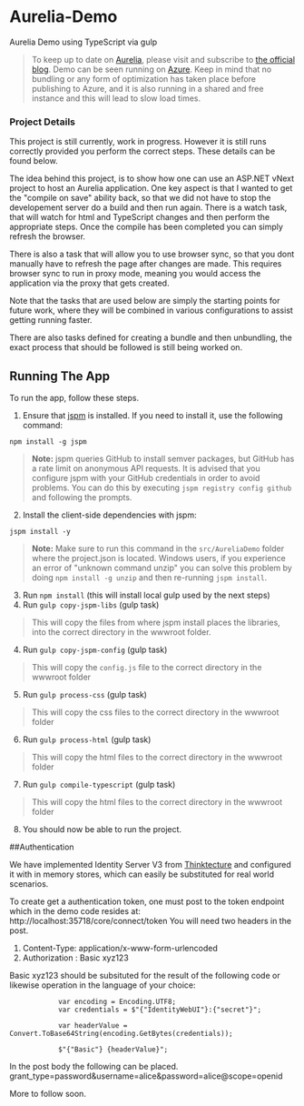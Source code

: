 # Aurelia-Demo
Aurelia Demo using TypeScript via gulp

> To keep up to date on [Aurelia](http://www.aurelia.io/), please visit and subscribe to [the official blog](http://blog.durandal.io/). Demo can be seen running on [Azure](http://aureliademo.azurewebsites.net/). Keep in mind that no bundling or any form of optimization has taken place before publishing to Azure, and it is also running in a shared and free instance and this will lead to slow load times.

### Project Details
This project is still currently, work in progress. However it is still runs correctly provided you perform the correct steps.
These details can be found below. 

The idea behind this project, is to show how one can use an ASP.NET vNext project to host an Aurelia application.
One key aspect is that I wanted to get the "compile on save" ability back, so that we did not have to stop the developement server
do a build and then run again. There is a watch task, that will watch for html and TypeScript changes and then perform the appropriate steps.
Once the compile has been completed you can simply refresh the browser.

There is also a task that will allow you to use browser sync, so that you dont manually have to refresh the page after changes are made.
This requires browser sync to run in proxy mode, meaning you would access the application via the proxy that gets created.

Note that the tasks that are used below are simply the starting points for future work, where they will be combined in various 
configurations to assist getting running faster. 

There are also tasks defined for creating a bundle and then unbundling, the exact process that should be followed is still being worked on.

## Running The App

To run the app, follow these steps.

1.  Ensure that [jspm](http://jspm.io/) is installed. If you need to install it, use the following command:

  ```shell
  npm install -g jspm
  ```
  > **Note:** jspm queries GitHub to install semver packages, but GitHub has a rate limit on anonymous API requests. It is advised that you configure jspm with your GitHub credentials in order to avoid problems. You can do this by executing `jspm registry config github` and following the prompts.
2. Install the client-side dependencies with jspm:

  ```shell
  jspm install -y
  ```
  >**Note:** Make sure to run this command in the `src/AureliaDemo` folder where the project.json is located. Windows users, if you experience an error of "unknown command unzip" you can solve this problem by doing `npm install -g unzip` and then re-running `jspm install`.
3. Run `npm install` (this will install local gulp used by the next steps)
3. Run `gulp copy-jspm-libs` (gulp task)
  >This will copy the files from where jspm install places the libraries, into the correct directory in the wwwroot folder.
4. Run `gulp copy-jspm-config` (gulp task)
  >This will copy the `config.js` file to the correct directory in the wwwroot folder
5. Run `gulp process-css` (gulp task)
  >This will copy the css files to the correct directory in the wwwroot folder
6. Run `gulp process-html` (gulp task)
  >This will copy the html files to the correct directory in the wwwroot folder
7. Run `gulp compile-typescript` (gulp task)
  >This will copy the html files to the correct directory in the wwwroot folder
8. You should now be able to run the project.

##Authentication

We have implemented Identity Server V3 from [Thinktecture](https://identityserver.github.io/Documentation/) and configured it with in memory stores,
which can easily be substituted for real world scenarios.

To create get a authentication token, one must post to the token endpoint which in the demo code resides at: http://localhost:35718/core/connect/token
You will need two headers in the post.
1. Content-Type: application/x-www-form-urlencoded
2. Authorization : Basic xyz123 

Basic xyz123 should be subsituted for the result of the following code or likewise operation in the language of your choice:
```
            var encoding = Encoding.UTF8;
            var credentials = $"{"IdentityWebUI"}:{"secret"}";

            var headerValue = Convert.ToBase64String(encoding.GetBytes(credentials));

            $"{"Basic"} {headerValue}";
```

In the post body the following can be placed.
grant_type=password&username=alice&password=alice@scope=openid

More to follow soon.




